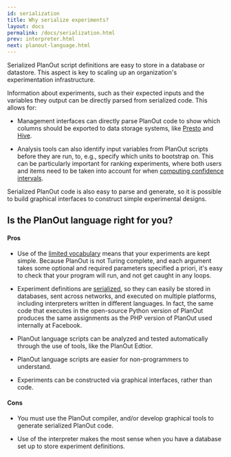 ```yaml
---
id: serialization
title: Why serialize experiments?
layout: docs
permalink: /docs/serialization.html
prev: interpreter.html
next: planout-language.html
---
```



Serialized PlanOut script definitions are easy to store in a database
or datastore. This aspect is key to scaling up an organization's
experimentation infrastructure.

Information about experiments, such as their expected inputs and the
variables they output can be directly parsed from serialized code. This allows
for:

 -  Management interfaces can directly parse PlanOut code to show which columns
  should be exported to data storage systems, like [Presto](http://prestodb.io)
  and [Hive](https://hive.apache.org).

 - Analysis tools can also identify input
  variables from PlanOut scripts before they are run, to, e.g., specify which
  units to bootstrap on. This can be particularly important for ranking
  experiments, where both users and items need to be taken into account for
  when [computing confidence intervals](http://arxiv.org/pdf/1304.7406v3.pdf).

 Serialized PlanOut code is also easy to parse and generate, so it is possible to
 build graphical interfaces to construct simple experimental designs.


## Is the PlanOut language right for you?

#### Pros
 - Use of the [limited vocabulary](planout-language.html) means that your experiments are kept simple.
  Because PlanOut is not Turing complete, and each argument takes some optional
  and required parameters specified a priori, it's easy to check that your
  program will run, and not get caught in any loops.

 - Experiment definitions are [serialized](serialization.html),
  so they can easily be stored in databases, sent across networks, and executed
  on multiple platforms, including
  interpreters written in different languages. In fact, the same code that
  executes in the open-source Python version of PlanOut produces the same
  assignments as the PHP version of PlanOut used internally at Facebook.

 - PlanOut language scripts can be analyzed and tested automatically through
  the use of tools, like the PlanOut Edtior.

 - PlanOut language scripts are easier for non-programmers to understand.

 - Experiments can be constructed via graphical interfaces, rather than code.


#### Cons
 - You must use the PlanOut compiler, and/or develop graphical tools to generate
  serialized PlanOut code.

 - Use of the interpreter makes the most sense when you have a database set up
 to store experiment definitions.
